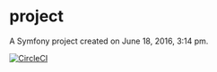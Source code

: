 project
=======

A Symfony project created on June 18, 2016, 3:14 pm.

[![CircleCI](https://circleci.com/gh/shinework/training-app.svg?style=svg)](https://circleci.com/gh/shinework/training-app)
